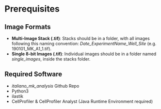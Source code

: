# Prerequisites

## Image Formats

- **Multi-Image Stack (.tif)**: Stacks should be in a folder, with all images following this naming convention: *Date_ExperimentName_Well_Site* (e.g. 190101_MK_A1_1.tif).
- **Single 8-bit Images (.tif)**: Individual images should be in a folder named *single_images*, inside the stacks folder.

## Required Software

- *italiano_mk_analysis* Github Repo
- Python3
- ilastik
- CellProfiler & CellProfiler Analyst (Java Runtime Environment required)